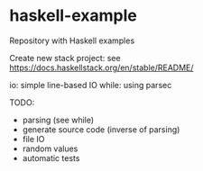 # haskell-example
Repository with Haskell examples


Create new stack project: see https://docs.haskellstack.org/en/stable/README/


io: simple line-based IO
while: using parsec


TODO:

  - parsing (see while)
  - generate source code (inverse of parsing)
  - file IO
  - random values
  - automatic tests


